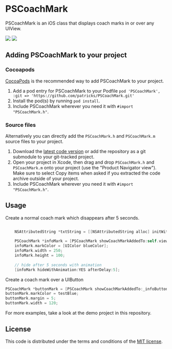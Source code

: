 # PSCoachMark
PSCoachMark is an iOS class that displays coach marks in or over any UIView.

[![](https://dl.dropboxusercontent.com/u/215017/PSCoachMark/1_framed-thumb.png)](https://dl.dropboxusercontent.com/u/215017/PSCoachMark/1_framed.png)
[![](https://dl.dropboxusercontent.com/u/215017/PSCoachMark/2_framed-thumb.png)](https://dl.dropboxusercontent.com/u/215017/PSCoachMark/2_framed.png)

## Adding PSCoachMark to your project

### Cocoapods

[CocoaPods](http://cocoapods.org) is the recommended way to add PSCoachMark to your project.

1. Add a pod entry for PSCoachMark to your Podfile `pod 'PSCoachMark', :git => 'https://github.com/patricks/PSCoachMark.git'`
2. Install the pod(s) by running `pod install`.
3. Include PSCoachMark wherever you need it with `#import "PSCoachMark.h"`.

### Source files

Alternatively you can directly add the `PSCoachMark.h` and `PSCoachMark.m` source files to your project.

1. Download the [latest code version](https://github.com/patricks/PSCoachMark/archive/master.zip) or add the repository as a git submodule to your git-tracked project. 
2. Open your project in Xcode, then drag and drop `PSCoachMark.h` and `PSCoachMark.m` onto your project (use the "Product Navigator view"). Make sure to select Copy items when asked if you extracted the code archive outside of your project. 
3. Include PSCoachMark wherever you need it with `#import "PSCoachMark.h"`.

## Usage

Create a normal coach mark which disappears after 5 seconds.

```objective-c

	NSAttributedString *txtString = [[NSAttributedString alloc] initWithString:@"Hello World" attributes:attributes];
	
	PSCoachMark *infoMark = [PSCoachMark showCoachMarkAddedTo:self.view withAttributedText:txtString withMode:PSCoachMarkModeNormal];
    infoMark.markColor = [UIColor blueColor];
    infoMark.width = 250;
    infoMark.height = 100;
    
    // hide after 5 seconds with animation
    [infoMark hideWithAnimation:YES afterDelay:5];
```

Create a coach mark over a UIButton

```objective-c
PSCoachMark *buttonMark = [PSCoachMark showCoachMarkAddedTo:_infoButton withAttributedText:buttonString withMode:PSCoachMarkModeAbove];
buttonMark.markColor = testBlue;
buttonMark.margin = 5;
buttonMark.width = 120;
```



For more examples, take a look at the demo project in this repository.

## License

This code is distributed under the terms and conditions of the [MIT license](LICENSE). 